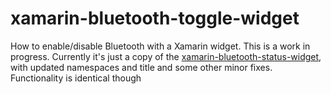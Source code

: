 xamarin-bluetooth-toggle-widget
===============================

How to enable/disable Bluetooth with a Xamarin widget. This is a work in progress. Currently it's just a copy of the [xamarin-bluetooth-status-widget](https://github.com/wislon/xamarin-bluetooth-status-widget), with updated namespaces and title and some other minor fixes. 
Functionality is identical though
